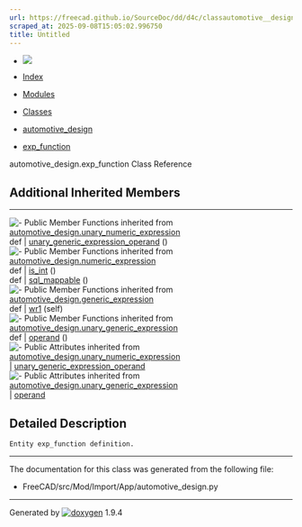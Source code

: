 ```yaml
---
url: https://freecad.github.io/SourceDoc/dd/d4c/classautomotive__design_1_1exp__function.html
scraped_at: 2025-09-08T15:05:02.996750
title: Untitled
---
```


  * [ ![](https://www.freecad.org/svg/logo-freecad.svg) ](https://freecadweb.org "FreeCAD")
  * [Index](../../index.html "Index")
  * [Modules](../../modules.html "Modules list")
  * [Classes](../../annotated.html "Annotated list")

  * [automotive_design](../../d4/ddf/namespaceautomotive__design.html)
  * [exp_function](../../dd/d4c/classautomotive__design_1_1exp__function.html)

automotive_design.exp_function Class Reference

##  Additional Inherited Members  
  
---  
![-](../../closed.png) Public Member Functions inherited from
[automotive_design.unary_numeric_expression](../../d7/d75/classautomotive__design_1_1unary__numeric__expression.html)  
def | [unary_generic_expression_operand](../../d7/d75/classautomotive__design_1_1unary__numeric__expression.html#a39799de90c36f4d2591862b19619c405) ()  
![-](../../closed.png) Public Member Functions inherited from
[automotive_design.numeric_expression](../../d9/da1/classautomotive__design_1_1numeric__expression.html)  
def | [is_int](../../d9/da1/classautomotive__design_1_1numeric__expression.html#a5062b264880cac65ac02a94eeabaeb90) ()  
def | [sql_mappable](../../d9/da1/classautomotive__design_1_1numeric__expression.html#add40993334c334d5a009ab0800a78d6e) ()  
![-](../../closed.png) Public Member Functions inherited from
[automotive_design.generic_expression](../../d3/d52/classautomotive__design_1_1generic__expression.html)  
def | [wr1](../../d3/d52/classautomotive__design_1_1generic__expression.html#aea35213a5e29cdc6cc6a201099976f3e) (self)  
![-](../../closed.png) Public Member Functions inherited from
[automotive_design.unary_generic_expression](../../d0/d3e/classautomotive__design_1_1unary__generic__expression.html)  
def | [operand](../../d0/d3e/classautomotive__design_1_1unary__generic__expression.html#ae5ff3841b82bf8111d346c947e5b2986) ()  
![-](../../closed.png) Public Attributes inherited from
[automotive_design.unary_numeric_expression](../../d7/d75/classautomotive__design_1_1unary__numeric__expression.html)  
|
[unary_generic_expression_operand](../../d7/d75/classautomotive__design_1_1unary__numeric__expression.html#a341e0d7261a69518895d7e6077897fdb)  
![-](../../closed.png) Public Attributes inherited from
[automotive_design.unary_generic_expression](../../d0/d3e/classautomotive__design_1_1unary__generic__expression.html)  
|
[operand](../../d0/d3e/classautomotive__design_1_1unary__generic__expression.html#a7c62536d30a150a503d090d2a0dfed36)  
  
## Detailed Description

    
    
    Entity exp_function definition.

* * *

The documentation for this class was generated from the following file:

  * FreeCAD/src/Mod/Import/App/automotive_design.py

* * *

Generated by
[![doxygen](../../doxygen.svg)](https://www.doxygen.org/index.html) 1.9.4

